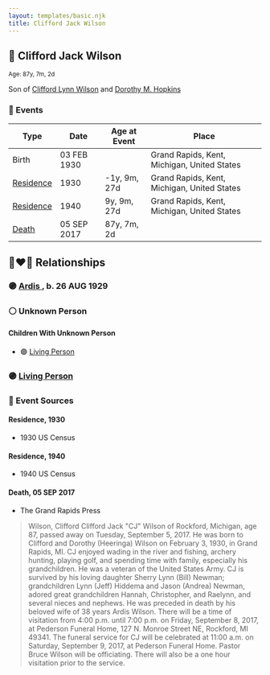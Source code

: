 ```yaml
---
layout: templates/basic.njk
title: Clifford Jack Wilson
---
```

## 🔵 Clifford Jack Wilson
<small>Age: 87y, 7m, 2d</small>

Son of [Clifford Lynn Wilson](/people/4/42196820) and [Dorothy M. Hopkins](/people/8/86759136)

### 📆 Events

Type | Date | Age at Event | Place
------ | ------ | ------ | ------
Birth | 03 FEB 1930 |  | Grand Rapids, Kent, Michigan, United States
[Residence](#event-event-0) | 1930 | -1y, 9m, 27d | Grand Rapids, Kent, Michigan, United States
[Residence](#event-event-1) | 1940 | 9y, 9m, 27d | Grand Rapids, Kent, Michigan, United States
[Death](#event-event-5) | 05 SEP 2017 | 87y, 7m, 2d |

## 👩‍❤️‍👨 Relationships

### 🟣 [Ardis ](/people/1/16505489), b. 26 AUG 1929

### ⚪ Unknown Person

#### Children With Unknown Person
* 🟣 [Living Person](/people/8/83748092)
### 🟣 [Living Person](/people/2/25999373)

### 📰 Event Sources

#### <a id="event-event-0"></a> Residence, 1930
* 1930 US Census

#### <a id="event-event-1"></a> Residence, 1940
* 1940 US Census

#### <a id="event-event-5"></a> Death, 05 SEP 2017
* The Grand Rapids Press
>   
  > Wilson, Clifford Clifford Jack "CJ" Wilson of Rockford, Michigan, age 87, passed away on Tuesday, September 5, 2017. He was born to Clifford and Dorothy (Heeringa) Wilson on February 3, 1930, in Grand Rapids, MI. CJ enjoyed wading in the river and fishing, archery hunting, playing golf, and spending time with family, especially his grandchildren. He was a veteran of the United States Army. CJ is survived by his loving daughter Sherry Lynn (Bill) Newman; grandchildren Lynn (Jeff) Hiddema and Jason (Andrea) Newman, adored great grandchildren Hannah, Christopher, and Raelynn, and several nieces and nephews. He was preceded in death by his beloved wife of 38 years Ardis Wilson. There will be a time of visitation from 4:00 p.m. until 7:00 p.m. on Friday, September 8, 2017, at Pederson Funeral Home, 127 N. Monroe Street NE, Rockford, MI 49341. The funeral service for CJ will be celebrated at 11:00 a.m. on Saturday, September 9, 2017, at Pederson Funeral Home. Pastor Bruce Wilson will be officiating. There will also be a one hour visitation prior to the service.
